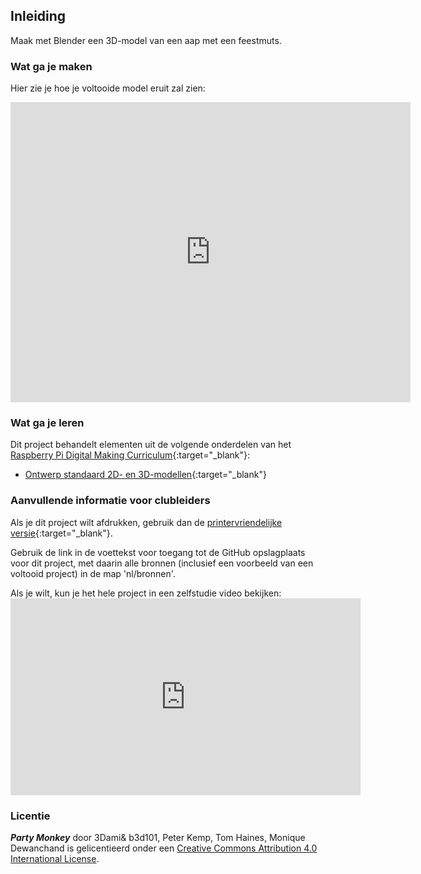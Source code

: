 ## Inleiding

Maak met Blender een 3D-model van een aap met een feestmuts.

### Wat ga je maken

Hier zie je hoe je voltooide model eruit zal zien:

<div class="sketchfab-embed-wrapper">
  <iframe width="640" height="480" src="https://sketchfab.com/models/11edaf9b8d1b4d62b5b30b28a292df71/embed" frameborder="0" allowvr allowfullscreen mozallowfullscreen="true" webkitallowfullscreen="true" onmousewheel=""></iframe>
</div>

### Wat ga je leren

Dit project behandelt elementen uit de volgende onderdelen van het [Raspberry Pi Digital Making Curriculum](http://rpf.io/curriculum){:target="_blank"}:

+ [Ontwerp standaard 2D- en 3D-modellen](https://curriculum.raspberrypi.org/design/creator/){:target="_blank"}

### Aanvullende informatie voor clubleiders

Als je dit project wilt afdrukken, gebruik dan de [printervriendelijke versie](https://projects.raspberrypi.org/nl-NL/projects/blender-party-monkey/print){:target="_blank"}.

Gebruik de link in de voettekst voor toegang tot de GitHub opslagplaats voor dit project, met daarin alle bronnen (inclusief een voorbeeld van een voltooid project) in de map 'nl/bronnen'.

Als je wilt, kun je het hele project in een zelfstudie video bekijken: <iframe width="560" height="315" src="https://www.youtube.com/embed/8TXPfOx8jNE?rel=0" frameborder="0" allowfullscreen mark="crwd-mark"></iframe> 

### Licentie

***Party Monkey*** door 3Dami&amp; b3d101, Peter Kemp, Tom Haines, Monique Dewanchand is gelicentieerd onder een [Creative Commons Attribution 4.0 International License](http://creativecommons.org/licenses/by-sa/4.0/).